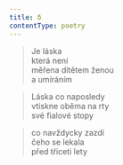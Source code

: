 ```yaml
---
title: δ
contentType: poetry
---
```


<section>

> Je láska  
> která není  
> měřena dítětem ženou  
> a umíráním

</section>

<section>

> Láska co naposledy  
> vtiskne oběma na rty  
> své fialové stopy

</section>

<section>

> co navždycky zazdí  
> čeho se lekala  
> před třiceti lety

</section>
